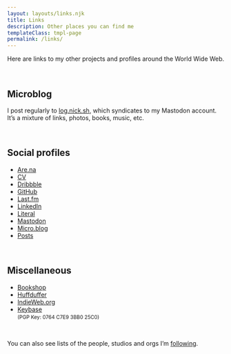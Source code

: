 ```yaml
---
layout: layouts/links.njk
title: Links
description: Other places you can find me
templateClass: tmpl-page
permalink: /links/
---
```


Here are links to my other projects and profiles around the World&nbsp;Wide&nbsp;Web. 

&nbsp;

## Microblog
I post regularly to [log.nick.sh](https://log.nick.sh), which syndicates to my Mastodon account. It’s a mixture of links, photos, books, music,&nbsp;etc.

&nbsp;

## Social profiles
<ul class="list-multi-col social-links">
<li><a href="https://www.are.na/nick-simson" rel="me">Are.na</a></li>
<li><a href="https://read.cv/nsmsn/" rel="me">CV</a></li>
<li><a href="https://dribbble.com/nsmsn/" rel="me">Dribbble</a></li>
<li><a href="https://github.com/nsmsn" rel="me">GitHub</a></li>
<li><a href="https://www.last.fm/user/nsmsn" rel="me">Last.fm</a></li> 
<li><a href="https://www.linkedin.com/in/nsmsn/" rel="me">LinkedIn</a></li>
<li><a href="https://literal.club/nsmsn" rel="me">Literal</a></li>
<li><a rel="me" href="https://mastodon.design/@nsmsn">Mastodon</a></li>
<li><a href="http://micro.blog/nsmsn" rel="me">Micro.blog</a></li>
<li><a href="https://posts.cv/nsmsn/">Posts</a></li>
</ul>

&nbsp;

## Miscellaneous
<ul>
<li><a href="https://bookshop.org/shop/nsmsn" rel="me">Bookshop</a></li>
<li><a href="https://huffduffer.com/nsmsn" rel="me">Huffduffer</a></li>
<li><a href="https://indieweb.org/User:Nicksimson.com" rel="me">IndieWeb.org</a></li>
<li><a href="https://keybase.io/nsmsn" rel="me">Keybase</a><br /><small class="mono">(PGP Key: 0764 C7E9 3BB0 25C0)</small></li>
</ul>

&nbsp;

You can also see lists of the people, studios and orgs I’m&nbsp;[following](/following).

